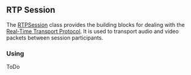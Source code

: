 ## RTP Session

The [RTPSession](xref:SIPSorcery.Net.RTPSession) class provides the building blocks for dealing with the [Real-Time Transport Protocol](https://tools.ietf.org/html/rfc3550). It is used to transport audio and video packets between session participants.

### Using

ToDo

````csharp

````




